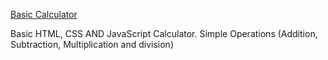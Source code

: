 <a href="https://basic-calculator.vercel.app/calculator.html">Basic Calculator</a>

Basic HTML, CSS AND JavaScript Calculator.
Simple Operations (Addition, Subtraction, Multiplication and division)
